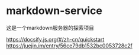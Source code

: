 # markdown-service
这是一个markdown服务器的探索项目

<https://docsify.js.org/#/zh-cn/quickstart>
<https://juejin.im/entry/56ce79db1532bc0053728c2f>
